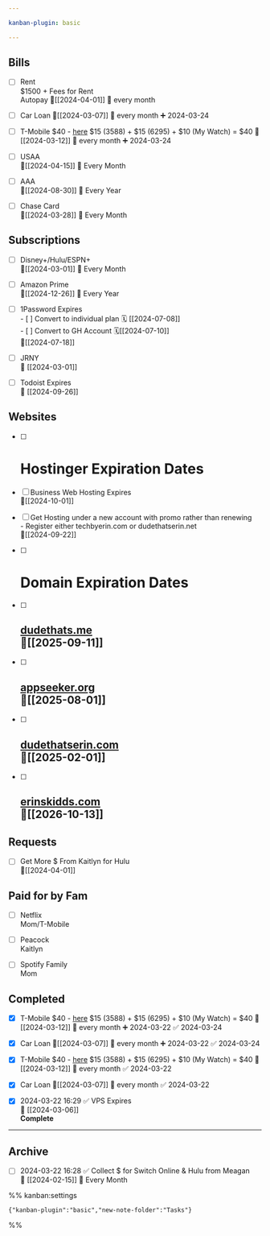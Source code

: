 ```yaml
---

kanban-plugin: basic

---
```


## Bills

- [ ] Rent<br>$1500 + Fees for Rent<br>Autopay 🛫[[2024-04-01]] 🔁 every month
- [ ] Car Loan 🛫[[2024-03-07]] 🔁 every month ➕ 2024-03-24
- [ ] T-Mobile $40 - [here](https://tmobile.com/guestpay) $15 (3588) + $15 (6295) + $10 (My Watch) = $40 🛫[[2024-03-12]] 🔁 every month ➕ 2024-03-24
- [ ] USAA<br>🛫[[2024-04-15]] 🔁 Every Month
- [ ] AAA<br>🛫[[2024-08-30]] 🔁 Every Year
- [ ] Chase Card<br>🛫[[2024-03-28]] 🔁 Every Month


## Subscriptions

- [ ] Disney+/Hulu/ESPN+<br>🛫[[2024-03-01]] 🔁 Every Month
- [ ] Amazon Prime<br>🛫[[2024-12-26]] 🔁 Every Year
- [ ] 1Password Expires<br>- [ ] Convert to individual plan 🗓️ [[2024-07-08]]<br>- [ ] Convert to GH Account 🗓️[[2024-07-10]]<br>🛫[[2024-07-18]]
- [ ] JRNY<br>📅 [[2024-03-01]]
- [ ] Todoist Expires<br>📅 [[2024-09-26]]


## Websites

- [ ] # Hostinger Expiration Dates
- [ ] Business Web Hosting Expires<br>🛫[[2024-10-01]]
- [ ] Get Hosting under a new account with promo rather than renewing<br>- Register either techbyerin.com or dudethatserin.net<br>🛫[[2024-09-22]]
- [ ] # Domain Expiration Dates
- [ ] ## [dudethats.me](https://dudethats.me)<br>🛫[[2025-09-11]]
- [ ] ## [appseeker.org](https://appseeker.org)<br>🛫[[2025-08-01]]
- [ ] ## [dudethatserin.com](https://dudethatserin.com)<br>🛫[[2025-02-01]]
- [ ] ## [erinskidds.com](https://erinskidds.com)<br>🛫[[2026-10-13]]


## Requests

- [ ] Get More $ From Kaitlyn for Hulu<br>🛫[[2024-04-01]]


## Paid for by Fam

- [ ] Netflix<br>Mom/T-Mobile
- [ ] Peacock<br>Kaitlyn
- [ ] Spotify Family<br>Mom


## Completed

- [x] T-Mobile $40 - [here](https://tmobile.com/guestpay) $15 (3588) + $15 (6295) + $10 (My Watch) = $40 🛫[[2024-03-12]] 🔁 every month ➕ 2024-03-22 ✅ 2024-03-24
- [x] Car Loan 🛫[[2024-03-07]] 🔁 every month ➕ 2024-03-22 ✅ 2024-03-24
- [x] T-Mobile $40 - [here](https://tmobile.com/guestpay) $15 (3588) + $15 (6295) + $10 (My Watch) = $40 🛫[[2024-03-12]] 🔁 every month ✅ 2024-03-22
- [x] Car Loan 🛫[[2024-03-07]] 🔁 every month ✅ 2024-03-22
- [x] 2024-03-22 16:29 ✅  VPS Expires<br>📅 [[2024-03-06]]<br>**Complete**


***

## Archive

- [ ] 2024-03-22 16:28 ✅  Collect $ for Switch Online & Hulu from Meagan<br>📅 [[2024-02-15]] 🔄️ Every Month

%% kanban:settings
```
{"kanban-plugin":"basic","new-note-folder":"Tasks"}
```
%%